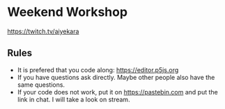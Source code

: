 # Weekend Workshop

https://twitch.tv/aiyekara

## Rules

* It is prefered that you code along: https://editor.p5js.org
* If you have questions ask directly. Maybe other people also have the same
  questions.
* If your code does not work, put it on https://pastebin.com and put the link in
  chat. I will take a look on stream.
